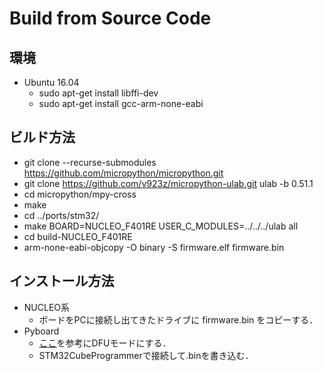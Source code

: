 # Build from Source Code

## 環境

- Ubuntu 16.04
  - sudo apt-get install libffi-dev
  - sudo apt-get install gcc-arm-none-eabi

## ビルド方法

- git clone --recurse-submodules https://github.com/micropython/micropython.git
- git clone https://github.com/v923z/micropython-ulab.git ulab -b 0.51.1
- cd micropython/mpy-cross
- make
- cd ../ports/stm32/
- make BOARD=NUCLEO_F401RE USER_C_MODULES=../../../ulab all
- cd build-NUCLEO_F401RE
- arm-none-eabi-objcopy -O binary -S firmware.elf firmware.bin

## インストール方法
- NUCLEO系
  - ボードをPCに接続し出てきたドライブに firmware.bin をコピーする．
- Pyboard
  - [ここ](https://github.com/micropython/micropython/wiki/Pyboard-Firmware-Update)を参考にDFUモードにする．
  - STM32CubeProgrammerで接続して.binを書き込む．

